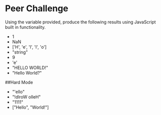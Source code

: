 # Peer Challenge

Using the variable provided, produce the following results using JavaScript built in functionality. 

* 1
* NaN
* ['H', 'e', 'l', 'l', 'o']
* "string"
* 9
* 'e'
* "HELLO WORLD!"
* "Hello World?"

##Hard Mode
* "'ello"
* "!dlroW olleH"
* "1111"
* ["Hello", "World!"]
